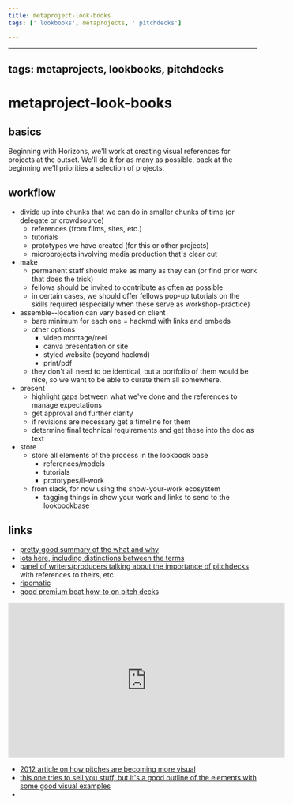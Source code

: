 ```yaml
---
title: metaproject-look-books
tags: [' lookbooks', metaprojects, ' pitchdecks']

---
```


---
tags: metaprojects, lookbooks, pitchdecks
---

# metaproject-look-books

## basics

Beginning with Horizons, we'll work at creating visual references for projects at the outset. We'll do it for as many as possible, back at the beginning we'll priorities a selection of projects.

## workflow

* divide up into chunks that we can do in smaller chunks of time (or delegate or crowdsource)
    * references (from films, sites, etc.)
    * tutorials
    * prototypes we have created (for this or other projects)
    * microprojects involving media production that's clear cut
* make
    * permanent staff should make as many as they can (or find prior work that does the trick)
    * fellows should be invited to contribute as often as possible
    * in certain cases, we should offer fellows pop-up tutorials on the skills required (especially when these serve as workshop-practice)
* assemble--location can vary based on client
    * bare minimum for each one = hackmd with links and embeds
    * other options 
        * video montage/reel
        * canva presentation or site
        * styled website (beyond hackmd)
        * print/pdf
    * they don't all need to be identical, but a portfolio of them would be nice, so we want to be able to curate them all somewhere.
* present
    * highlight gaps between what we've done and the references to manage expectations
    * get approval and further clarity
    * if revisions are necessary get a timeline for them
    * determine final technical requirements and get these into the doc as text
* store
    * store all elements of the process in the lookbook base
        * references/models
        * tutorials
        * prototypes/ll-work
    * from slack, for now using the show-your-work ecosystem
        * tagging things in show your work and links to send to the lookbookbase


## links
* [pretty good summary of the what and why](https://scriptmag.com/features/what-is-a-pitch-deck-and-why-should-you-create-one)
* [lots here, including distinctions between the terms](https://screencraft.org/blog/how-to-write-tv-bibles-pro-tips/#:~:text=Lookbook%3A%20A%20lookbook%20is%20a,and%20tone%20of%20a%20show.&text=Pitch%2DDeck%3A%20While%20often%20interchangeable,into%20a%20single%20long%20document.)
* [panel of writers/producers talking about the importance of pitchdecks](https://www.youtube.com/watch?v=WY9-Oak3EKQ) with references to theirs, etc.
* [ripomatic](http://www.emergingscreenwritersurvivalguide.com/whats-rip-o-matic-need-one/)
* [good premium beat how-to on pitch decks](https://www.premiumbeat.com/blog/the-art-of-the-pitch-deck/)

<iframe width="560" height="315" src="https://www.youtube.com/embed/TyHSht2ahEc" title="YouTube video player" frameborder="0" allow="accelerometer; autoplay; clipboard-write; encrypted-media; gyroscope; picture-in-picture" allowfullscreen></iframe>


* [2012 article on how pitches are becoming more visual](https://filmmakermagazine.com/66393-the-image-comes-first/#.YfbWTvXMI-Q)
* [this one tries to sell you stuff, but it's a good outline of the elements with some good visual examples](https://cutaway.shift.io/the-ultimate-guide-to-film-pitch-decks-plus-examples)
* 